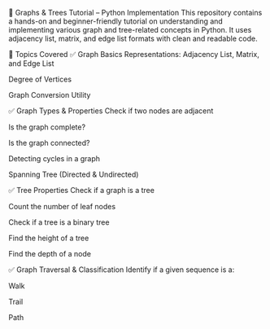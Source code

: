 🌳 Graphs & Trees Tutorial – Python Implementation
This repository contains a hands-on and beginner-friendly tutorial on understanding and implementing various graph and tree-related concepts in Python. It uses adjacency list, matrix, and edge list formats with clean and readable code.

🔧 Topics Covered
✅ Graph Basics
Representations: Adjacency List, Matrix, and Edge List

Degree of Vertices

Graph Conversion Utility

✅ Graph Types & Properties
Check if two nodes are adjacent

Is the graph complete?

Is the graph connected?

Detecting cycles in a graph

Spanning Tree (Directed & Undirected)

✅ Tree Properties
Check if a graph is a tree

Count the number of leaf nodes

Check if a tree is a binary tree

Find the height of a tree

Find the depth of a node

✅ Graph Traversal & Classification
Identify if a given sequence is a:

Walk

Trail

Path
